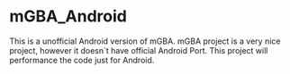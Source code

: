 # mGBA_Android
This is a unofficial Android version of mGBA. mGBA project is a very nice project, however it doesn`t have official Android Port.
This project will performance the code just for Android.
